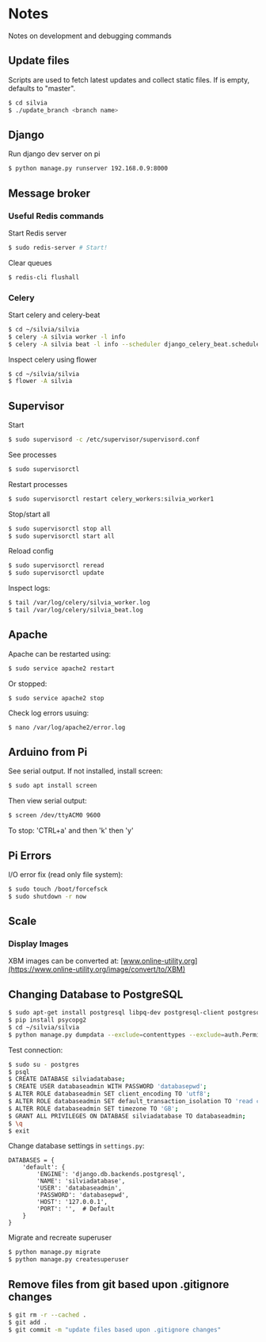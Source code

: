 # Notes
Notes on development and debugging commands

## Update files
Scripts are used to fetch latest updates and collect static files. If <branch name> is empty, defaults to "master".
```bash
$ cd silvia
$ ./update_branch <branch name>
```

## Django
Run django dev server on pi
```bash
$ python manage.py runserver 192.168.0.9:8000 
```

## Message broker
### Useful Redis commands
Start Redis server
```bash
$ sudo redis-server # Start!
```
Clear queues
```bash
$ redis-cli flushall
```

### Celery
Start celery and celery-beat
```bash
$ cd ~/silvia/silvia
$ celery -A silvia worker -l info
$ celery -A silvia beat -l info --scheduler django_celery_beat.schedulers:DatabaseScheduler
```

Inspect celery using flower
```bash
$ cd ~/silvia/silvia
$ flower -A silvia
```

## Supervisor
Start
```bash
$ sudo supervisord -c /etc/supervisor/supervisord.conf
```
See processes
```bash
$ sudo supervisorctl
```
Restart processes
```bash
$ sudo supervisorctl restart celery_workers:silvia_worker1
```
Stop/start all
```bash
$ sudo supervisorctl stop all
$ sudo supervisorctl start all
```

Reload config
```bash
$ sudo supervisorctl reread
$ sudo supervisorctl update
```

Inspect logs:
```bash
$ tail /var/log/celery/silvia_worker.log
$ tail /var/log/celery/silvia_beat.log
```

## Apache
Apache can be restarted using:
```bash
$ sudo service apache2 restart
```
Or stopped:
```ash
$ sudo service apache2 stop
```
Check log errors usuing:
```bash
$ nano /var/log/apache2/error.log
```

## Arduino from Pi
See serial output. If not installed, install screen:
```bash
$ sudo apt install screen
```
Then view serial output:
```bash
$ screen /dev/ttyACM0 9600
```
To stop:
'CTRL+a' and then 'k' then 'y'

## Pi Errors
I/O error fix (read only file system):
```bash
$ sudo touch /boot/forcefsck
$ sudo shutdown -r now
```

## Scale

### Display Images
XBM images can be converted at: [www.online-utility.org](https://www.online-utility.org/image/convert/to/XBM)

## Changing Database to PostgreSQL
```bash
$ sudo apt-get install postgresql libpq-dev postgresql-client postgresql-client-common python-dev -y
$ pip install psycopg2
$ cd ~/silvia/silvia
$ python manage.py dumpdata --exclude=contenttypes --exclude=auth.Permission > datadump.json
```
Test connection:
```bash
$ sudo su - postgres
$ psql
$ CREATE DATABASE silviadatabase;
$ CREATE USER databaseadmin WITH PASSWORD 'databasepwd';
$ ALTER ROLE databaseadmin SET client_encoding TO 'utf8';
$ ALTER ROLE databaseadmin SET default_transaction_isolation TO 'read committed';
$ ALTER ROLE databaseadmin SET timezone TO 'GB';
$ GRANT ALL PRIVILEGES ON DATABASE silviadatabase TO databaseadmin;
$ \q
$ exit
```
Change database settings in `settings.py`:
```
DATABASES = {
    'default': {
        'ENGINE': 'django.db.backends.postgresql',
        'NAME': 'silviadatabase',
        'USER': 'databaseadmin',
        'PASSWORD': 'databasepwd',
        'HOST': '127.0.0.1',
        'PORT': '',  # Default
    }
}
```
Migrate and recreate superuser
```bash
$ python manage.py migrate
$ python manage.py createsuperuser
```

## Remove files from git based upon .gitignore changes
```bash
$ git rm -r --cached .
$ git add .
$ git commit -m "update files based upon .gitignore changes"
```